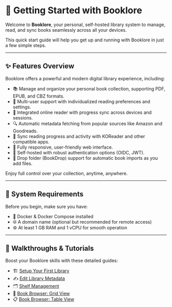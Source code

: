 # 🚀 Getting Started with Booklore

Welcome to **Booklore**, your personal, self-hosted library system to manage, read, and sync books seamlessly across all your devices.

This quick start guide will help you get up and running with Booklore in just a few simple steps.

---

## ✨ Features Overview

Booklore offers a powerful and modern digital library experience, including:

- 📚 Manage and organize your personal book collection, supporting PDF, EPUB, and CBZ formats.
- 👥 Multi-user support with individualized reading preferences and settings.
- 📖 Integrated online reader with progress sync across devices and sessions.
- 🔍 Automatic metadata fetching from popular sources like Amazon and Goodreads.
- 🔄 Sync reading progress and activity with KOReader and other compatible apps.
- 📱 Fully responsive, user-friendly web interface.
- 🔐 Self-hosted with robust authentication options (OIDC, JWT).
- 📂 Drop folder (BookDrop) support for automatic book imports as you add files.

Enjoy full control over your collection, anytime, anywhere.

---

## 🧱 System Requirements

Before you begin, make sure you have:

- 🐳 Docker & Docker Compose installed
- 🌐 A domain name (optional but recommended for remote access)
- ⚙️ At least 1 GB RAM and 1 vCPU for smooth operation

---

## 📖 Walkthroughs & Tutorials

Boost your Booklore skills with these detailed guides:

- 🏗️ [Setup Your First Library](library/setup-first-library)
- ✍️ [Edit Library Metadata](library/edit-library)
- 🗂️ [Shelf Management](shelf.md)
- 🔳 [Book Browser: Grid View](book-browser/grid)
- 📋 [Book Browser: Table View](book-browser/table)